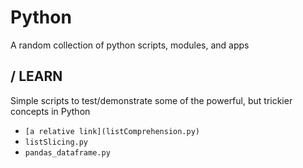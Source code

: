 Python
=========

A random collection of python scripts, modules, and apps

/ LEARN
---------
Simple scripts to test/demonstrate some of the powerful, but trickier concepts in Python
- ``[a relative link](listComprehension.py)``
- ``listSlicing.py``
- ``pandas_dataframe.py``

